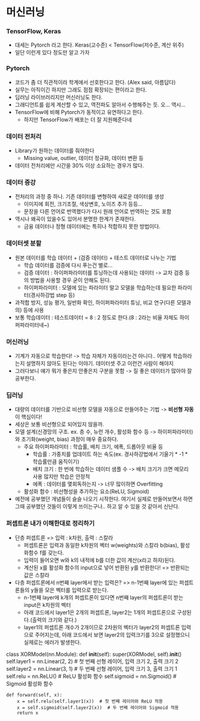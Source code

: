 # 머신러닝

### TensorFlow, Keras
- 대세는 Pytorch 라고 한다. Keras(고수준) < TensorFlow(저수준, 계산 위주)
- 일단 이런게 있다 정도만 알고 가자

### Pytorch
- 코드가 좀 더 직관적이라 학계에서 선호한다고 한다. (Alex said, 아름답다)
- 실무는 아직이긴 하지만 그래도 점점 확장되는 편이라고 한다.
- 딥러닝 라이브러리지만 머신러닝도 한다.
- 그래디언트를 쉽게 계산할 수 있고, 역전파도 알아서 수행해주는 듯. 오... 역시...
- TensorFlow에 비해 Pytorch가 동적이고 유연하다고 한다.
  - 하지만 TensorFlow가 배포는 더 잘 지원해준다네

### 데이터 전처리
- Library가 원하는 데이터를 줘야한다
  - Missing value, outlier, 데이터 정규화, 데이터 변환 등
- 데이터 전처리에만 시간을 30% 이상 소요하는 경우가 많다.

### 데이터 증강
- 전처리의 과정 중 하나. 기존 데이터를 변형하여 새로운 데이터를 생성
  - 이미지에 회전, 크기조절, 색상변호, 노이즈 추가 등등...
  - 문장을 다른 언어로 번역했다가 다시 원래 언어로 번역하는 것도 포함
- 역시나 왜곡이 있을수도 있어서 분명한 한계가 존재한다.
  - 금융 데이터나 정형 데이터에는 특히나 적합하지 못한 방법이다.

### 데이터셋 분할
- 원본 데이터를 학습 데이터 + (검증 데이터) + 테스트 데이터로 나누는 기법
  - 학습 데이터를 검증에 다시 푸는건 별로...
  - 검증 데이터 : 하이퍼파라미터를 튜닝하는데 사용되는 데이터 -> 교차 검증 등의 방법을 사용할 경우 굳이 안해도 된다.
  - 하이퍼파라미터 : 모델에 있는 파라미터 말고 모델을 학습하는데 필요한 파라미터(경사하강법 step 등)
- 과적합 방지, 성능 평가, 일반화 확인, 하이퍼파라미터 튜닝, 비교 연구(다른 모델과의) 등에 사용
- 보통 학습데이터 : 테스트데이터 = 8 : 2 정도로 한다.(8 : 2라는 비율 자체도 하이퍼파라미터네~)

### 머신러닝
- 기계가 자동으로 학습한다! -> 학습 자체가 자동이라는건 아니다.. 어떻게 학습하라는지 설명하지 않아도 된다는 이야기. 데이터셋 주고 이런건 사람이 해야지
- 그러다보니 얘가 뭐가 좋은지 안좋은지 구분을 못함 -> 질 좋은 데이터가 많아야 잘 공부한다.

### 딥러닝
- 대량의 데이터를 기반으로 비선형 모델을 자동으로 만들어주는 기법 -> **비선형** **자동**이 핵심이다!
- 세상은 보통 비선형으로 되어있지 않을까.
- 모델 설계(신경망의 구조. ex. 층 수, 뉴런 개수, 활성화 함수 등 -> 하이퍼파라미터)와 초기화(weight, bias) 과정이 매우 중요하다.
  - 주요 하이퍼파라미터 : 학습률, 배치 크기, 에폭, 드롭아웃 비율 등
    - 학습률 : 가중치를 업데이트 하는 속도(ex. 경사하강법에서 기울기 * -1 * 학습률만큼 움직이기)
    - 배치 크기 : 한 번에 학습하는 데이터 샘플 수 -> 배치 크기가 크면 메모리 사용 많지만 학습은 안정적
    - 에폭 : 데이터를 몇회독하는지 -> 너무 많이하면 Overfitting
  - 활성화 함수 : 비선형성을 추가하는 요소(ReLU, Sigmoid)
- 예전에 공부했던 개념들이 슬슬 나오기 시작한다. 여기서 실제로 만들어보면서 하면 그때 공부했던 것들이 이렇게 쓰이는구나.. 하고 알 수 있을 것 같아서 신난다.

### 퍼셉트론 내가 이해한대로 정리하기
- 단층 퍼셉트론 => 입력 : k차원, 출력 : 스칼라
  - 퍼셉트론은 입력과 동일한 k차원의 벡터 w(weights)와 스칼라 b(bias), 활성화함수 f를 갖는다.
  - 입력이 들어오면 w와 k의 내적에 b를 더한 값이 계산(x라고 하자)된다.
  - 계산된 x를 활성화 함수의 input으로 넣어 반환된 y를 반환한다! => 반환되는 값은 스칼라
- 다층 퍼셉트론에서 n번째 layer에서 받는 입력은? => n-1번째 layer에 있는 퍼셉트론들의 y들을 모은 벡터를 입력으로 받는다.
  - n-1번째 layer에 k개의 퍼셉트론이 있다면 n번째 layer의 퍼셉트론이 받는 input은 k차원의 벡터
  - 아래 코드에서 layer1은 2개의 퍼셉트론, layer2는 1개의 퍼셉트론으로 구성된다.(출력의 크기와 같다.)
  - layer1의 퍼셉트론 개수가 2개이므로 2차원의 벡터가 layer2의 퍼셉트론 입력으로 주어지는데, 아래 코드에서 보면 layer2의 입력크기를 3으로 설정했으니 실제로는 에러가 발생한다.

class XORModel(nn.Module):
    def __init__(self):
        super(XORModel, self).__init__()
        self.layer1 = nn.Linear(2, 2)  # 첫 번째 선형 레이어, 입력 크기 2, 출력 크기 2
        self.layer2 = nn.Linear(3, 1)  # 두 번째 선형 레이어, 입력 크기 3, 출력 크기 1
        self.relu = nn.ReLU()  # ReLU 활성화 함수
        self.sigmoid = nn.Sigmoid()  # Sigmoid 활성화 함수

    def forward(self, x):
        x = self.relu(self.layer1(x))  # 첫 번째 레이어와 ReLU 적용
        x = self.sigmoid(self.layer2(x))  # 두 번째 레이어와 Sigmoid 적용
        return x